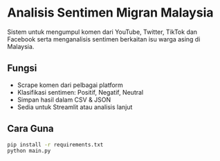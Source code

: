
# Analisis Sentimen Migran Malaysia

Sistem untuk mengumpul komen dari YouTube, Twitter, TikTok dan Facebook serta menganalisis sentimen berkaitan isu warga asing di Malaysia.

## Fungsi
- Scrape komen dari pelbagai platform
- Klasifikasi sentimen: Positif, Negatif, Neutral
- Simpan hasil dalam CSV & JSON
- Sedia untuk Streamlit atau analisis lanjut

## Cara Guna

```bash
pip install -r requirements.txt
python main.py
```
